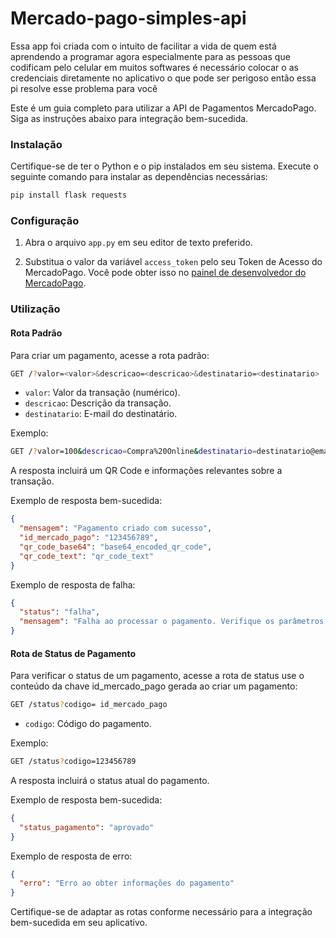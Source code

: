 # Mercado-pago-simples-api
Essa app foi criada com o intuito de facilitar a vida de quem está aprendendo a programar agora especialmente para as pessoas que codificam pelo celular em muitos softwares é necessário colocar o as credenciais diretamente no aplicativo o que pode ser perigoso então essa pi resolve esse problema para você

Este é um guia completo para utilizar a API de Pagamentos MercadoPago. Siga as instruções abaixo para integração bem-sucedida.

### Instalação

Certifique-se de ter o Python e o pip instalados em seu sistema. Execute o seguinte comando para instalar as dependências necessárias:

```bash
pip install flask requests
```

### Configuração

1. Abra o arquivo `app.py` em seu editor de texto preferido.

2. Substitua o valor da variável `access_token` pelo seu Token de Acesso do MercadoPago. Você pode obter isso no [painel de desenvolvedor do MercadoPago](https://www.mercadopago.com/developers/pt-br/my-account/).

### Utilização

#### Rota Padrão

Para criar um pagamento, acesse a rota padrão:

```bash
GET /?valor=<valor>&descricao=<descricao>&destinatario=<destinatario>
```

- `valor`: Valor da transação (numérico).
- `descricao`: Descrição da transação.
- `destinatario`: E-mail do destinatário.

Exemplo:

```bash
GET /?valor=100&descricao=Compra%20Online&destinatario=destinatario@email.com
```

A resposta incluirá um QR Code e informações relevantes sobre a transação.

Exemplo de resposta bem-sucedida:

```json
{
  "mensagem": "Pagamento criado com sucesso",
  "id_mercado_pago": "123456789",
  "qr_code_base64": "base64_encoded_qr_code",
  "qr_code_text": "qr_code_text"
}
```

Exemplo de resposta de falha:

```json
{
  "status": "falha",
  "mensagem": "Falha ao processar o pagamento. Verifique os parâmetros fornecidos."
}
```

#### Rota de Status de Pagamento

Para verificar o status de um pagamento, acesse a rota de status use o conteúdo da chave id_mercado_pago gerada ao criar um pagamento:

```bash
GET /status?codigo= id_mercado_pago
```

- `codigo`: Código do pagamento.

Exemplo:

```bash
GET /status?codigo=123456789
```

A resposta incluirá o status atual do pagamento.

Exemplo de resposta bem-sucedida:

```json
{
  "status_pagamento": "aprovado"
}
```

Exemplo de resposta de erro:

```json
{
  "erro": "Erro ao obter informações do pagamento"
}
```

Certifique-se de adaptar as rotas conforme necessário para a integração bem-sucedida em seu aplicativo.

